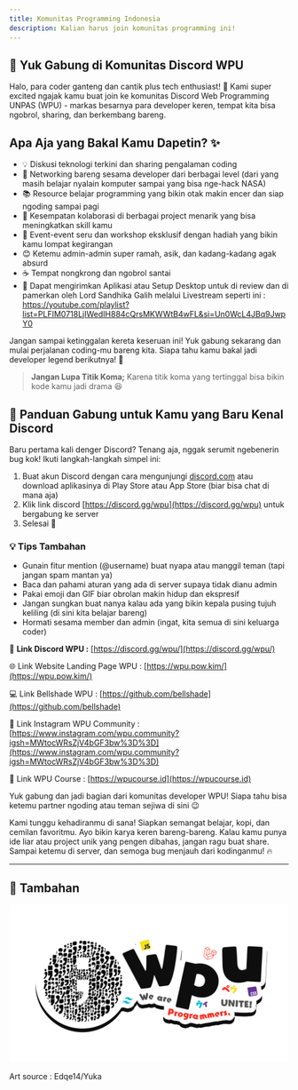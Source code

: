 ```yaml
---
title: Komunitas Programming Indonesia
description: Kalian harus join komunitas programming ini!
---
```


## 🚀 Yuk Gabung di Komunitas Discord WPU

Halo, para coder ganteng dan cantik plus tech enthusiast! 👋 Kami super excited ngajak kamu buat join ke komunitas Discord Web Programming UNPAS (WPU) - markas besarnya para developer keren, tempat kita bisa ngobrol, sharing, dan berkembang bareng.

## Apa Aja yang Bakal Kamu Dapetin? ✨

- 💡 Diskusi teknologi terkini dan sharing pengalaman coding
- 🤝 Networking bareng sesama developer dari berbagai level (dari yang masih belajar nyalain komputer sampai yang bisa nge-hack NASA)
- 📚 Resource belajar programming yang bikin otak makin encer dan siap ngoding sampai pagi
- 🎯 Kesempatan kolaborasi di berbagai project menarik yang bisa meningkatkan skill kamu
- 🎉 Event-event seru dan workshop eksklusif dengan hadiah yang bikin kamu lompat kegirangan
- 😊 Ketemu admin-admin super ramah, asik, dan kadang-kadang agak absurd
- ☕ Tempat nongkrong dan ngobrol santai
- 🌟 Dapat mengirimkan Aplikasi atau Setup Desktop untuk di review dan di pamerkan oleh Lord Sandhika Galih melalui Livestream seperti ini : https://youtube.com/playlist?list=PLFIM0718LjIWedIH884cQrsMKWWtB4wFL&si=Un0WcL4JBq9JwpY0

Jangan sampai ketinggalan kereta keseruan ini! Yuk gabung sekarang dan mulai perjalanan coding-mu bareng kita. Siapa tahu kamu bakal jadi developer legend berikutnya! 🌟

> **Jangan Lupa Titik Koma;** Karena titik koma yang tertinggal bisa bikin kode kamu jadi drama 😆
> 

## 🔰 Panduan Gabung untuk Kamu yang Baru Kenal Discord

Baru pertama kali denger Discord? Tenang aja, nggak serumit ngebenerin bug kok! Ikuti langkah-langkah simpel ini:

1. Buat akun Discord dengan cara mengunjungi [discord.com](http://discord.com/) atau download aplikasinya di Play Store atau App Store (biar bisa chat di mana aja)
2. Klik link discord [https://discord.gg/wpu](https://discord.gg/wpu) untuk bergabung ke server
3. Selesai 🥳

### 💡 Tips Tambahan

- Gunain fitur mention (@username) buat nyapa atau manggil teman (tapi jangan spam mantan ya)
- Baca dan pahami aturan yang ada di server supaya tidak dianu admin
- Pakai emoji dan GIF biar obrolan makin hidup dan ekspresif
- Jangan sungkan buat nanya kalau ada yang bikin kepala pusing tujuh keliling (di sini kita belajar bareng)
- Hormati sesama member dan admin (ingat, kita semua di sini keluarga coder)

🎉 **Link Discord WPU :** [https://discord.gg/wpu/](https://discord.gg/wpu/)

🌐 Link Website Landing Page WPU : [https://wpu.pow.kim/](https://wpu.pow.kim/)

💻 Link Bellshade WPU : [https://github.com/bellshade](https://github.com/bellshade)

📸 Link Instagram WPU Community : [https://www.instagram.com/wpu.community?igsh=MWtocWRsZjV4bGF3bw%3D%3D](https://www.instagram.com/wpu.community?igsh=MWtocWRsZjV4bGF3bw%3D%3D)

📖 Link WPU Course : [https://wpucourse.id](https://wpucourse.id)

Yuk gabung dan jadi bagian dari komunitas developer WPU! Siapa tahu bisa ketemu partner ngoding atau teman sejiwa di sini 😉

Kami tunggu kehadiranmu di sana! Siapkan semangat belajar, kopi, dan cemilan favoritmu. Ayo bikin karya keren bareng-bareng. Kalau kamu punya ide liar atau project unik yang pengen dibahas, jangan ragu buat share. Sampai ketemu di server, dan semoga bug menjauh dari kodinganmu! 🔥

---

## 💎 Tambahan

![/src/assets/out.png](/src/assets/out.png)

Art source : Edqe14/Yuka